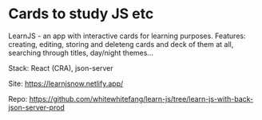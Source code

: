 # Cards to study JS etc
LearnJS - an app with interactive cards for learning purposes. Features: creating, editing, storing and deleteng cards and deck of them at all, searching through titles, day/night themes... 

Stack: React (CRA), json-server

Site:
https://learnjsnow.netlify.app/

Repo:
https://github.com/whitewhitefang/learn-js/tree/learn-js-with-back-json-server-prod
